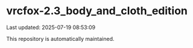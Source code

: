 # vrcfox-2.3_body_and_cloth_edition

Last updated: 2025-07-19 08:53:09

This repository is automatically maintained.
